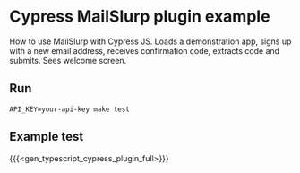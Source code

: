 # Cypress MailSlurp plugin example
How to use MailSlurp with Cypress JS. Loads a demonstration app, signs up with a new email address, receives confirmation code, extracts code and submits. Sees welcome screen.

## Run
`API_KEY=your-api-key make test`

## Example test

{{{<gen_typescript_cypress_plugin_full>}}}
